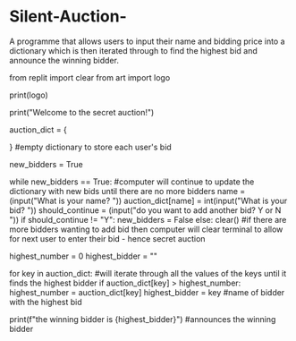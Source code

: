 # Silent-Auction-
A programme that allows users to input their name and bidding price into a dictionary which is then iterated through to find the highest bid and announce the winning bidder. 


from replit import clear
from art import logo

print(logo) 

print("Welcome to the secret auction!")


auction_dict = {
  
}  #empty dictionary to store each user's bid 

new_bidders = True 

while new_bidders == True: #computer will continue to update the dictionary with new bids until there are no more bidders 
  name = (input("What is your name? "))
  auction_dict[name] = int(input("What is your bid? "))
  should_continue = (input("do you want to add another bid? Y or N "))
  if should_continue != "Y":
    new_bidders = False
  else:
    clear() #if there are more bidders wanting to add bid then computer will clear terminal to allow for next user to enter their bid - hence secret auction


highest_number = 0 
highest_bidder = ""

for key in auction_dict: #will iterate through all the values of the keys until it finds the highest bidder 
  if auction_dict[key] > highest_number:
    highest_number = auction_dict[key]
    highest_bidder = key #name of bidder with the highest bid 

print(f"the winning bidder is {highest_bidder}") #announces the winning bidder 
